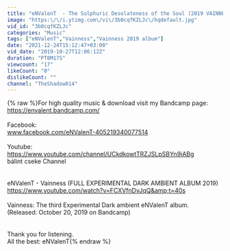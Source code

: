 ```yaml
---
title: "eNValenT  - The Sulphuric Desolateness of the Soul (2019 VAINNESS ALBUM)"
image: "https:\/\/i.ytimg.com\/vi\/3b0cqfKZLJc\/hqdefault.jpg"
vid_id: "3b0cqfKZLJc"
categories: "Music"
tags: ["eNValenT","Vainness","Vainness 2019 album"]
date: "2021-12-24T15:12:47+03:00"
vid_date: "2019-10-27T12:06:12Z"
duration: "PT8M17S"
viewcount: "17"
likeCount: "0"
dislikeCount: ""
channel: "TheShadow014"
---
```

{% raw %}For high quality music &amp; download visit my Bandcamp page:<br /><a rel="nofollow" target="blank" href="https://envalent.bandcamp.com/">https://envalent.bandcamp.com/</a><br /><br />Facebook:<br />www.facebook.com/eNValenT-405219340077514<br /><br />Youtube:<br /><a rel="nofollow" target="blank" href="https://www.youtube.com/channel/UCkdkowtTRZJSLpSBYn9iABg">https://www.youtube.com/channel/UCkdkowtTRZJSLpSBYn9iABg</a><br />bálint cseke Channel<br /><br /><br />eNValenT - Vainness (FULL EXPERIMENTAL DARK AMBIENT ALBUM 2019)<br /><a rel="nofollow" target="blank" href="https://www.youtube.com/watch?v=FCXVfnDvJqQ&amp;t=40s">https://www.youtube.com/watch?v=FCXVfnDvJqQ&amp;t=40s</a><br /><br />Vainness: The third Experimental Dark ambient eNValenT album.<br />(Released: October 20, 2019 on Bandcamp)<br /><br /><br />Thank you for listening. <br />All the best: eNValenT{% endraw %}
